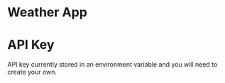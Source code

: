 # Weather App

# API Key

API key currently stored in an environment variable and you will need to create your own.
